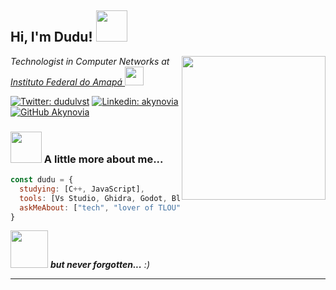<h2> Hi, I'm Dudu! <img src="https://media.giphy.com/media/mGcNjsfWAjY5AEZNw6/giphy.gif" width="50"></h2>
<img align='right' src="https://media.giphy.com/media/Sw6fiilaRDWz7KW5x5/giphy.gif" width="230">
<p><em>Technologist in Computer Networks at <a href="http://www.ifap.edu.br">Instituto Federal do Amapá </a><img src="https://media.giphy.com/media/VdhTYle3b9a6jtO7FJ/giphy.gif" width="30">
</em></p>

[![Twitter: dudulvst](https://img.shields.io/twitter/follow/dudulvst?style=social)](https://twitter.com/dudulvst)
[![Linkedin: akynovia](https://img.shields.io/badge/-akynovia-blue?style=flat-square&logo=Linkedin&logoColor=white&link=https://www.linkedin.com/in/akynovia/)](https://www.linkedin.com/in/akynovia/)
[![GitHub Akynovia](https://img.shields.io/github/followers/Akynovia?label=follow&style=social)](https://github.com/Akynovia)


### <img src="https://media.giphy.com/media/VgCDAzcKvsR6OM0uWg/giphy.gif" width="50"> A little more about me...  

```javascript
const dudu = {
  studying: [C++, JavaScript],
  tools: [Vs Studio, Ghidra, Godot, Blender],
  askMeAbout: ["tech", "lover of TLOU", "photography"],
}
```

<img src="https://media.giphy.com/media/t5upbzp8awDW1IpCXy/giphy.gif" width="60"> <em><b> but never forgotten...</b> :)</em>

---
